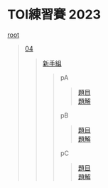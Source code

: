# TOI練習賽 2023
[root](../../../../README.md#racing)
> [04](04/)
>> [新手組](04/新手組/)
>>> pA
>>>> [題目](pA.pdf)\
>>>> [題解](pA.cpp)
>>>>
>>> pB
>>>> [題目](pB.pdf)\
>>>> [題解](pB.cpp)
>>>>
>>> pC
>>>> [題目](pC.pdf)\
>>>> [題解](pC.cpp)
>>>>